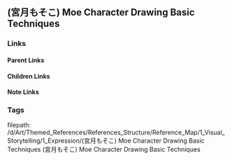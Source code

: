 ## (宮月もそこ) Moe Character Drawing Basic Techniques
### Links
#### Parent Links
#### Children Links
#### Note Links
### Tags
filepath: /d/Art/Themed_References/References_Structure/Reference_Map/1_Visual_Storytelling/1_Expression/(宮月もそこ) Moe Character Drawing Basic Techniques
(宮月もそこ) Moe Character Drawing Basic Techniques
